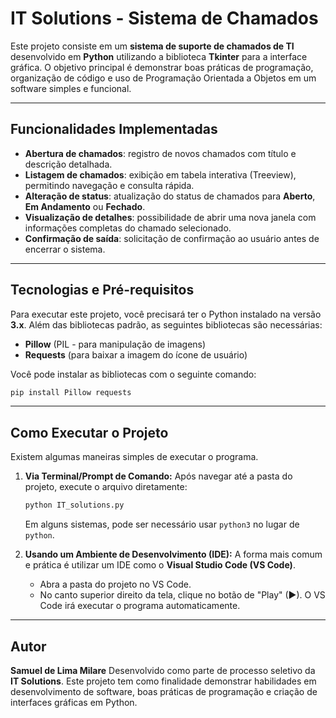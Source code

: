 # IT Solutions - Sistema de Chamados

Este projeto consiste em um **sistema de suporte de chamados de TI**
desenvolvido em **Python** utilizando a biblioteca **Tkinter** para a
interface gráfica.
O objetivo principal é demonstrar boas práticas de programação,
organização de código e uso de Programação Orientada a Objetos em um
software simples e funcional.

---

## Funcionalidades Implementadas

* **Abertura de chamados**: registro de novos chamados com título e
    descrição detalhada.
* **Listagem de chamados**: exibição em tabela interativa
    (Treeview), permitindo navegação e consulta rápida.
* **Alteração de status**: atualização do status de chamados para
    **Aberto**, **Em Andamento** ou **Fechado**.
* **Visualização de detalhes**: possibilidade de abrir uma nova
    janela com informações completas do chamado selecionado.
* **Confirmação de saída**: solicitação de confirmação ao usuário
    antes de encerrar o sistema.

---

## Tecnologias e Pré-requisitos

Para executar este projeto, você precisará ter o Python instalado na versão **3.x**. Além das bibliotecas padrão, as seguintes bibliotecas são necessárias:

* **Pillow** (PIL - para manipulação de imagens)
* **Requests** (para baixar a imagem do ícone de usuário)

Você pode instalar as bibliotecas com o seguinte comando:
```bash
pip install Pillow requests
````

-----

## Como Executar o Projeto

Existem algumas maneiras simples de executar o programa.

1.  **Via Terminal/Prompt de Comando:**
    Após navegar até a pasta do projeto, execute o arquivo diretamente:

    ```bash
    python IT_solutions.py
    ```

    Em alguns sistemas, pode ser necessário usar `python3` no lugar de `python`.

2.  **Usando um Ambiente de Desenvolvimento (IDE):**
    A forma mais comum e prática é utilizar um IDE como o **Visual Studio Code (VS Code)**.

      * Abra a pasta do projeto no VS Code.
      * No canto superior direito da tela, clique no botão de "Play" (►). O VS Code irá executar o programa automaticamente.

-----

## Autor

**Samuel de Lima Milare**
Desenvolvido como parte de processo seletivo da **IT Solutions**.
Este projeto tem como finalidade demonstrar habilidades em
desenvolvimento de software, boas práticas de programação e criação de
interfaces gráficas em Python.
